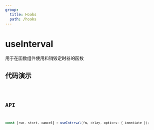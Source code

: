 ```yaml
---
group:
  title: Hooks
  path: /hooks
---
```


# useInterval

用于在函数组件使用和销毁定时器的函数

## 代码演示

<code src='./demo' />

## API

```javascript
const [run, start, cancel] = useInterval(fn, delay, options: { immediate });
```
